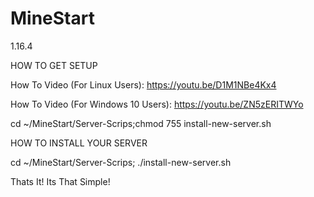 # MineStart
1.16.4

HOW TO GET SETUP

How To Video (For Linux Users):
https://youtu.be/D1M1NBe4Kx4

How To Video (For Windows 10 Users):
https://youtu.be/ZN5zERITWYo

cd ~/MineStart/Server-Scrips;chmod 755 install-new-server.sh

HOW TO INSTALL YOUR SERVER

cd ~/MineStart/Server-Scrips;
./install-new-server.sh

Thats It! Its That Simple!

